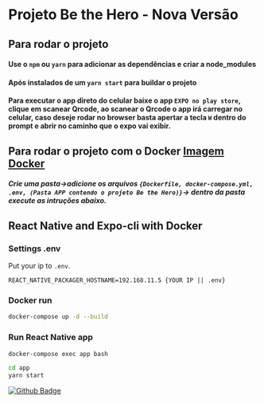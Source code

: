 # Projeto Be the Hero - Nova Versão

## Para rodar o projeto 

#### Use o `npm` ou `yarn` para adicionar as dependências e criar a node_modules

#### Após instalados de um `yarn start` para buildar o projeto

#### Para executar o app direto do celular baixe o app `EXPO no play store`, clique em scanear Qrcode, ao scanear o Qrcode o app irá carregar no celular, caso deseje rodar no browser basta apertar a tecla `W` dentro do prompt e abrir no caminho que o expo vai exibir.


## Para rodar o projeto com o Docker [Imagem Docker](https://github.com/Mtb-Iago/docker-image-reactnative-expo)
##### Crie uma pasta->adicione os arquivos `{Dockerfile, docker-compose.yml, .env, (Pasta APP contendo o projeto Be the Hero)}`-> dentro da pasta execute as intruções abaixo.

## React Native and Expo-cli with Docker 

### Settings .env

Put your ip to `.env`.

```
REACT_NATIVE_PACKAGER_HOSTNAME=192.168.11.5 {YOUR IP || .env}
```

### Docker run

```bash
docker-compose up -d --build
```

### Run React Native app

```bash
docker-compose exec app bash
```

```bash
cd app
yarn start
```
[![Github Badge](https://img.shields.io/badge/-Github-000?style=flat-square&logo=Github&logoColor=white&link=LINK_GIT)](https://github.com/Mtb-Iago/mobile-bethehero-faculdade)
